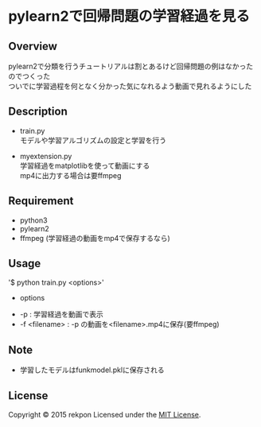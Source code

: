 pylearn2で回帰問題の学習経過を見る
====

## Overview
pylearn2で分類を行うチュートリアルは割とあるけど回帰問題の例はなかったのでつくった  
ついでに学習過程を何となく分かった気になれるよう動画で見れるようにした  

## Description
* train.py  
モデルや学習アルゴリズムの設定と学習を行う  

* myextension.py  
学習経過をmatplotlibを使って動画にする  
mp4に出力する場合は要ffmpeg  

## Requirement
* python3  
* pylearn2  
* ffmpeg (学習経過の動画をmp4で保存するなら)  

## Usage
'$ python train.py \<options\>'

* options  
- -p : 学習経過を動画で表示　　
- -f \<filename\> : -p の動画を\<filename\>.mp4に保存(要ffmpeg)　　

## Note
* 学習したモデルはfunkmodel.pklに保存される　　

## License
Copyright &copy; 2015 rekpon
Licensed under the [MIT License][mit].

[MIT]: http://www.opensource.org/licenses/mit-license.php
